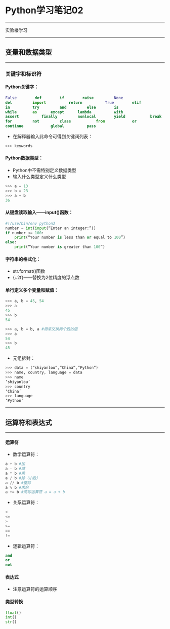 # Python学习笔记02
***
实验楼学习
***
## 变量和数据类型
***
### 关键字和标识符
#### Python关键字：

```python
False        def        if        raise         None
del         import          return          True        elif
in          try         and         else        is
while       as      except      lambda          with
assert          finally         nonlocal        yield           break
for         not         class           from            or
continue            global          pass 
```

* 在解释器输入此命令可得到关键词列表：

```python
>>> keywords
```

#### Python数据类型：
* Python中不需特别定义数据类型
* 输入什么类型定义什么类型

```python
>>> a = 13
>>> b = 23
>>> a + b
36
```

#### 从键盘读取输入——input()函数：

```python
#!/use/bin/env python3
number = int(input(“Enter an integer:”))
if number <= 100:
    print(“Your number is less than or equal to 100”)
else:
    print(“Your number is greater than 100”)     
```

#### 字符串的格式化：
* str.format()函数
* {:.2f}——替换为2位精度的浮点数

#### 单行定义多个变量和赋值：

```python
>>> a, b = 45, 54
>>> a
45
>>> b
54
```

```python
>>> a, b = b, a #用来交换两个数的值
>>> a
54
>>> b
45
```

* 元组拆封：

```python
>>> data = (“shiyanlou”,”China”,”Python”)
>>> name, country, language = data
>>> name
‘shiyanlou’
>>> country
‘China’ 
>>> language
‘Python’ 
```
***
## 运算符和表达式
***
#### 运算符
* 数学运算符：

```python
a + b #加
a - b #减
a * b #乘
a / b #除（小数）
a // b #整除
a % b #求余
a += b #简写运算符 a = a + b
```

* 关系运算符：

```python
<
<=
>
>=
==
!=
```

* 逻辑运算符：

```python
and
or
not
```

#### 表达式
* 注意运算符的运算顺序

#### 类型转换

```py
float()
int()
str()
```